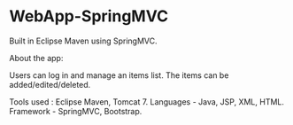 # WebApp-SpringMVC

Built in Eclipse Maven using SpringMVC.

About the app:

Users can log in and manage an items list. The items can be added/edited/deleted.

Tools used : Eclipse Maven, Tomcat 7.
Languages - Java, JSP, XML, HTML.
Framework - SpringMVC, Bootstrap.
